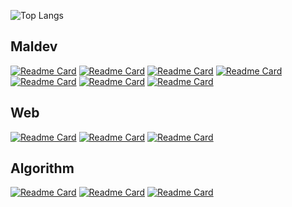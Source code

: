 <!--
**RubenWihler/RubenWihler** is a ✨ _special_ ✨ repository because its `README.md` (this file) appears on your GitHub profile.

Here are some ideas to get you started:

- 🔭 I’m currently working on ...
- 🌱 I’m currently learning ...
- 👯 I’m looking to collaborate on ...
- 🤔 I’m looking for help with ...
- 💬 Ask me about ...
- 📫 How to reach me: ...
- 😄 Pronouns: ...
- ⚡ Fun fact: ...
-->

![Top Langs](https://github-readme-stats.vercel.app/api/top-langs/?username=RubenWihler&size_weight=0.1&count_weight=1&langs_count=10&hide_progress=true)

## Maldev
[![Readme Card](https://github-readme-stats.vercel.app/api/pin/?username=RubenWihler&repo=Simple-Reverse-Shell)](https://github.com/anuraghazra/github-readme-stats)
[![Readme Card](https://github-readme-stats.vercel.app/api/pin/?username=RubenWihler&repo=Simple-Keylogger)](https://github.com/anuraghazra/github-readme-stats)
[![Readme Card](https://github-readme-stats.vercel.app/api/pin/?username=RubenWihler&repo=Process-Injection-Test )](https://github.com/anuraghazra/github-readme-stats)
[![Readme Card](https://github-readme-stats.vercel.app/api/pin/?username=RubenWihler&repo=Access-Token-Manipulation-Test)](https://github.com/anuraghazra/github-readme-stats)
[![Readme Card](https://github-readme-stats.vercel.app/api/pin/?username=RubenWihler&repo=Dll-Injector)](https://github.com/anuraghazra/github-readme-stats)
[![Readme Card](https://github-readme-stats.vercel.app/api/pin/?username=RubenWihler&repo=fake_visual_virus)](https://github.com/anuraghazra/github-readme-stats)
[![Readme Card](https://github-readme-stats.vercel.app/api/pin/?username=RubenWihler&repo=Trojan-Test)](https://github.com/anuraghazra/github-readme-stats)

## Web
[![Readme Card](https://github-readme-stats.vercel.app/api/pin/?username=RubenWihler&repo=WebMultiplayerGameTest)](https://github.com/anuraghazra/github-readme-stats)
[![Readme Card](https://github-readme-stats.vercel.app/api/pin/?username=RubenWihler&repo=PetitesAnnonceGUI)](https://github.com/anuraghazra/github-readme-stats)
[![Readme Card](https://github-readme-stats.vercel.app/api/pin/?username=RubenWihler&repo=ContactDirectory)](https://github.com/anuraghazra/github-readme-stats)

## Algorithm
[![Readme Card](https://github-readme-stats.vercel.app/api/pin/?username=RubenWihler&repo=MergeSortAlgorithm)](https://github.com/anuraghazra/github-readme-stats)
[![Readme Card](https://github-readme-stats.vercel.app/api/pin/?username=RubenWihler&repo=A_star_project)](https://github.com/anuraghazra/github-readme-stats)
[![Readme Card](https://github-readme-stats.vercel.app/api/pin/?username=RubenWihler&repo=c-stack-library)](https://github.com/anuraghazra/github-readme-stats)


